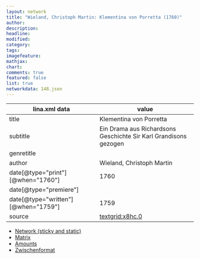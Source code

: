 ```yaml
---
layout: network
title: "Wieland, Christoph Martin: Klementina von Porretta (1760)"
author:
description:
headline:
modified:
category:
tags:
imagefeature: 
mathjax: 
chart: 
comments: true
featured: false
list: true
networkdata: 148.json
---
```

lina.xml data  | value
------------- | -------------
title|Klementina von Porretta
subtitle|Ein Drama aus Richardsons Geschichte Sir Karl Grandisons gezogen
genretitle|
author|Wieland, Christoph Martin
date[@type="print"][@when="1760"]|1760
date[@type="premiere"]|
date[@type="written"][@when="1759"]|1759
source|[textgrid:x8hc.0](https://textgridlab.org/1.0/tgcrud-public/rest/textgrid:x8hc.0/data)



* [Network (sticky and static)](/linas/network148)
* [Matrix](/linas/matrix148)
* [Amounts](/linas/amount148)
* [Zwischenformat](/linas/lina148 )
